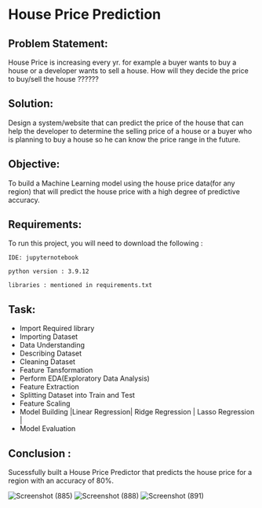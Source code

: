 
# House Price Prediction





## Problem Statement:
House Price is increasing every yr. for example a buyer wants to buy a house or a developer wants to sell a house. How will they decide the price to buy/sell the house ??????
## Solution:
Design a system/website that can predict the price of the house that can help the developer to determine the selling price of a house or a buyer who is planning to buy a house so he can know the price range in the future.
## Objective:
To build a Machine Learning model using the house price data(for any region) that will predict the house price with a high degree of predictive accuracy.

## Requirements:

To run this project, you will need to download the following :

`IDE: jupyternotebook`

`python version : 3.9.12`

`libraries : mentioned in requirements.txt`


## Task:
- Import Required library
- Importing Dataset
- Data Understanding
- Describing Dataset
- Cleaning Dataset
- Feature Tansformation
- Perform EDA(Exploratory Data Analysis)
- Feature Extraction
- Splitting Dataset into Train and Test
- Feature Scaling
- Model Building |Linear Regression| Ridge Regression    |    Lasso Regression | 
- Model Evaluation
## Conclusion :
Sucessfully built a House Price Predictor that predicts the house price for a region with an accuracy of 80%.

![Screenshot (885)](https://user-images.githubusercontent.com/113137065/236449007-e3c181c4-6df6-4d74-bb30-9b2e635d80e5.png)
![Screenshot (888)](https://user-images.githubusercontent.com/113137065/236449020-2abb86d6-5d68-49cf-9329-affa20cd555e.png)
![Screenshot (891)](https://user-images.githubusercontent.com/113137065/236449021-78216dee-2320-477d-ae10-07ceebcd08bd.png)

